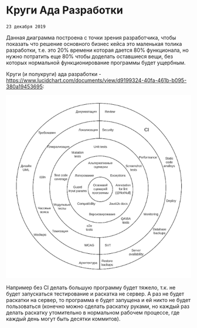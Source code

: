 <!--
{
  "draft": false,
  "tags": ["Программирование"]
}
-->

# Круги Ада Разработки

```blogEnginePageDate
23 декабря 2019
```

Данная диаграмма построена c точки зрения разработчика, чтобы показать что решение основного бизнес кейса это маленькая толика разработки, т.е. это 20% времени которая дается 80% функционала, но нужно потратить еще 80% чтобы доделать оставшиеся вещи, без которых нормальной функционирование программы будет ущербным.

Круги (и полукруги) ада разработки - https://www.lucidchart.com/documents/view/d9199324-40fa-461b-b095-380a19453695:

![img.png](img.png)

Например без CI делать большую программу будет тяжело, т.к. не будет запускаться тестирование и раскатка не сервер. А раз не будет раскатки на сервер, то программа е будет запущена и ей никто не будет пользоваться (конечно можно сделать раскатку руками, но каждый раз делать раскатку утомительно в нормальном рабочем процессе, где каждый день могут быть десятки коммитов).
